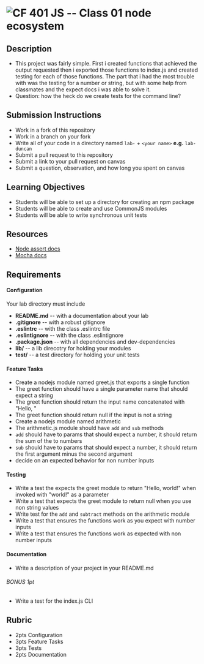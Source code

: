 ![CF](https://camo.githubusercontent.com/70edab54bba80edb7493cad3135e9606781cbb6b/687474703a2f2f692e696d6775722e636f6d2f377635415363382e706e67) 401 JS -- Class 01 node ecosystem
===

## Description
  * This project was fairly simple. First i created functions that achieved the output requested then i exported those functions to index.js and created testing for each of those functions. The part that i had the most trouble with was the testing for a number or string, but with some help from classmates and the expect docs i was able to solve it.
  * Question: how the heck do we create tests for the command line?

## Submission Instructions
  * Work in a fork of this repository
  * Work in a branch on your fork
  * Write all of your code in a directory named `lab-` + `<your name>` **e.g.** `lab-duncan`
  * Submit a pull request to this repository
  * Submit a link to your pull request on canvas
  * Submit a question, observation, and how long you spent on canvas  

## Learning Objectives  
* Students will be able to set up a directory for creating an npm package
* Students will be able to create and use CommonJS modules
* Students will be able to write synchronous unit tests

## Resources  
* [Node assert docs](https://nodejs.org/dist/latest-v4.x/docs/api/assert.html)
* [Mocha docs](http://mochajs.org/#getting-started)

## Requirements  
#### Configuration  
<!-- list of files, configurations, tools, etc that are required -->
Your lab directory must include  
* **README.md** -- with a documentation about your lab
* **.gitignore** -- with a robust gitignore
* **.eslintrc** -- with the class .eslintrc file
* **.eslintignore** -- with the class .eslintignore
* **.package.json** -- with all dependencies and dev-dependencies
* **lib/** -- a lib direcotry for holding your modules
* **test/** -- a test directory for holding your unit tests

#### Feature Tasks  
* Create a nodejs module named greet.js that exports a single function
 * The greet function should have a single parameter name that should expect a string
 * The greet function should return the input name concatenated with "Hello, "
 * The greet function should return null if the input is not a string
* Create a nodejs module named arithmetic
 * The arithmetic.js module should have `add` and `sub` methods
 * `add` should have to params that should expect a number, it should return the sum of the to numbers
 * `sub` should have to params that should expect a number, it should return the first argument minus the second argument
 * decide on an expected behavior for non number inputs

#### Testing  
* Write a test the expects the greet module to return "Hello, world!" when invoked with "world!" as a parameter
* Write a test that expects the greet module to return null when you use non string values
* Write test for the `add` and `subtract` methods on the arithmetic module
 * Write a test that ensures the functions work as you expect with number inputs
 * Write a test that ensures the functions work as expected with non number inputs

####  Documentation  
* Write a description of your project in your README.md

###### BONUS 1pt
* Write a test for the index.js CLI

## Rubric  
* 2pts Configuration
* 3pts Feature Tasks
* 3pts Tests
* 2pts Documentation
